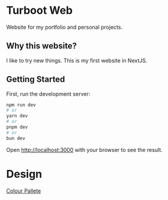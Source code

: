 # Turboot Web

Website for my portfolio and personal projects.

## Why this website?

I like to try new things. This is my first website in NextJS.

## Getting Started

First, run the development server:

```bash
npm run dev
# or
yarn dev
# or
pnpm dev
# or
bun dev
```

Open [http://localhost:3000](http://localhost:3000) with your browser to see the result.

# Design

[Colour Pallete](https://colorhunt.co/palette/1a1a1d3b1c326a1e55a64d79)